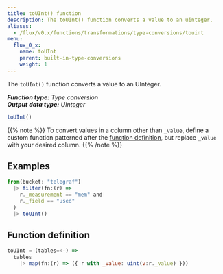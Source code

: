 ```yaml
---
title: toUInt() function
description: The toUInt() function converts a value to an uinteger.
aliases:
  - /flux/v0.x/functions/transformations/type-conversions/touint
menu:
  flux_0_x:
    name: toUInt
    parent: built-in-type-conversions
    weight: 1
---
```


The `toUInt()` function converts a value to an UInteger.

_**Function type:** Type conversion_  
_**Output data type:** UInteger_

```js
toUInt()
```

{{% note %}}
To convert values in a column other than `_value`, define a custom function
patterned after the [function definition](#function-definition),
but replace `_value` with your desired column.
{{% /note %}}

## Examples
```js
from(bucket: "telegraf")
  |> filter(fn:(r) =>
    r._measurement == "mem" and
    r._field == "used"
  )
  |> toUInt()
```

## Function definition
```js
toUInt = (tables=<-) =>
  tables
    |> map(fn:(r) => ({ r with _value: uint(v:r._value) }))
```
